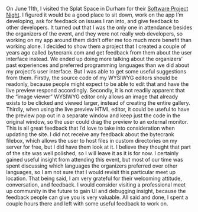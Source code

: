 On June 11th, I visited the Splat Space in Durham for their <a href="https://www.meetup.com/splatspace/events/240566383/" target="_blank">Software Project Night</a>. I figured it would be a good place to sit down, work on the app I’m developing, ask for feedback on issues I ran into, and give feedback to other developers. It turned out that I was the only one in attendance besides the organizers of the event, and they were not really web developers, so working on my app around them didn’t offer me too much more benefit than working alone. I decided to show them a project that I created a couple of years ago called bytecrank.com and get feedback from them about the user interface instead. We ended up doing more talking about the organizers’ past experiences and preferred programming languages than we did about my project’s user interface. But I was able to get some useful suggestions from them. Firstly, the source code of my WYSIWYG editors should be readonly, because people might expect to be able to edit that and have the live preview respond accordingly. Secondly, it is not readily apparent that the “image viewer” WYSIWYG editor only allows an image that already exists to be clicked and viewed larger, instead of creating the entire gallery. Thirdly, when using the live preview HTML editor, it could be useful to have the preview pop out in a separate window and keep just the code in the original window, so the user could drag the preview to an external monitor. This is all great feedback that I’d love to take into consideration when updating the site. I did not receive any feedback about the bytecrank filebox, which allows the user to host files in custom directories on my server for free, but I did have them look at it. I believe they thought that part of the site was well polished, so I will leave it as it is for now. I certainly gained useful insight from attending this event, but most of our time was spent discussing which languages the organizers preferred over other languages, so I am not sure that I would revisit this particular meet up location. That being said, I am very grateful for their welcoming attitude, conversation, and feedback. I would consider visiting a professional meet up community in the future to gain UI and debugging insight, because the feedback people can give you is very valuable. All said and done, I spent a couple hours there and left with some useful feedback to work on.
